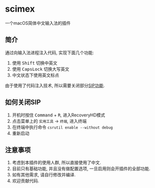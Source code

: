 # scimex
一个macOS简体中文输入法的插件

## 简介
通过向输入法进程注入代码, 实现下面几个功能:
1. 使用 <kbd>Shift</kbd> 切换中英文
2. 使用 <kbd>CapsLock</kbd> 切换大写英文
3. 中文状态下使用英文标点

由于使用了代码注入技术, 所以需要关闭部分[SIP功能](https://support.apple.com/zh-cn/HT204899).

## 如何关闭SIP
1. 开机时按住 <kbd>Command</kbd> + <kbd>R</kbd>, 进入RecoveryHD模式
2. 点击菜单上的 `实用工具` -> `终端`, 进入终端
3. 在终端中执行命令 `csrutil enable --without debug`
4. 重新启动

## 注意事项
1. 考虑到本插件的使用人群, 所以直接使用了中文.
2. 目前只有基础功能, 并且没有做配置选项, 一旦启用则会开插件的全部功能.
3. 如有其他需求, 请自行修改并编译.
4. 欢迎贡献代码.

